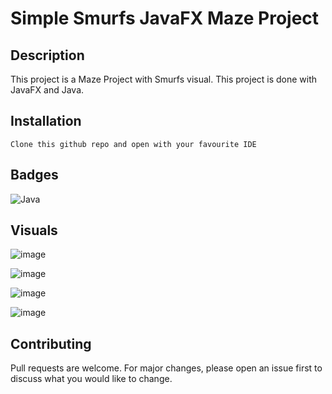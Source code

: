 # Simple Smurfs JavaFX Maze Project

## Description
This project is a Maze Project with Smurfs visual. This project is done with JavaFX and Java.

## Installation

```
Clone this github repo and open with your favourite IDE
```
## Badges

![Java](https://img.shields.io/badge/java-%23ED8B00.svg?style=for-the-badge&logo=java&logoColor=white)

## Visuals

![image](https://user-images.githubusercontent.com/54002766/200151284-2d4c0902-e0b0-4bc6-a5a8-eaca6f561af2.png)

![image](https://user-images.githubusercontent.com/54002766/200151291-8d54b1d4-4214-457d-9b04-09f13f414df7.png)

![image](https://user-images.githubusercontent.com/54002766/200151293-74a5f39a-2e9c-4592-9442-d867df934cf4.png)

![image](https://user-images.githubusercontent.com/54002766/200151296-41febbad-1600-4d22-a1ca-fb1304e3a1ff.png)


## Contributing
Pull requests are welcome. For major changes, please open an issue first to discuss what you would like to change.
